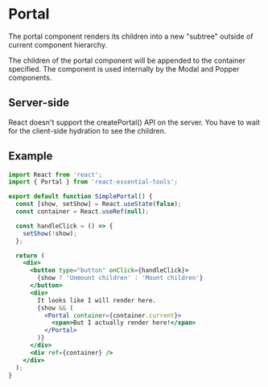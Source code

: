 # Portal

The portal component renders its children into a new "subtree" outside of current component hierarchy.

The children of the portal component will be appended to the container specified. The component is used internally by the Modal and Popper components.

## Server-side

React doesn't support the createPortal() API on the server. You have to wait for the client-side hydration to see the children.

## Example

```jsx
import React from 'react';
import { Portal } from 'react-essential-tools';

export default function SimplePortal() {
  const [show, setShow] = React.useState(false);
  const container = React.useRef(null);

  const handleClick = () => {
    setShow(!show);
  };

  return (
    <div>
      <button type="button" onClick={handleClick}>
        {show ? 'Unmount children' : 'Mount children'}
      </button>
      <div>
        It looks like I will render here.
        {show && (
          <Portal container={container.current}>
            <span>But I actually render here!</span>
          </Portal>
        )}
      </div>
      <div ref={container} />
    </div>
  );
}
```